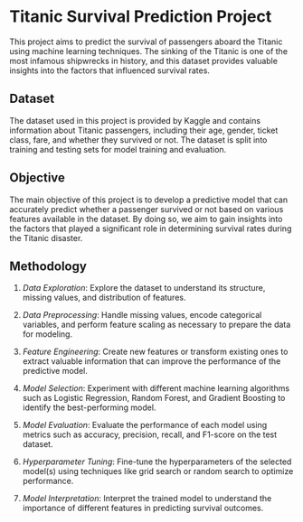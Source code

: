# Titanic Survival Prediction Project

This project aims to predict the survival of passengers aboard the Titanic using machine learning techniques. The sinking of the Titanic is one of the most infamous shipwrecks in history, and this dataset provides valuable insights into the factors that influenced survival rates.

## Dataset

The dataset used in this project is provided by Kaggle and contains information about Titanic passengers, including their age, gender, ticket class, fare, and whether they survived or not. The dataset is split into training and testing sets for model training and evaluation.

## Objective

The main objective of this project is to develop a predictive model that can accurately predict whether a passenger survived or not based on various features available in the dataset. By doing so, we aim to gain insights into the factors that played a significant role in determining survival rates during the Titanic disaster.

## Methodology

1. *Data Exploration*: Explore the dataset to understand its structure, missing values, and distribution of features.

2. *Data Preprocessing*: Handle missing values, encode categorical variables, and perform feature scaling as necessary to prepare the data for modeling.

3. *Feature Engineering*: Create new features or transform existing ones to extract valuable information that can improve the performance of the predictive model.

4. *Model Selection*: Experiment with different machine learning algorithms such as Logistic Regression, Random Forest, and Gradient Boosting to identify the best-performing model.

5. *Model Evaluation*: Evaluate the performance of each model using metrics such as accuracy, precision, recall, and F1-score on the test dataset.

6. *Hyperparameter Tuning*: Fine-tune the hyperparameters of the selected model(s) using techniques like grid search or random search to optimize performance.

7. *Model Interpretation*: Interpret the trained model to understand the importance of different features in predicting survival outcomes.


